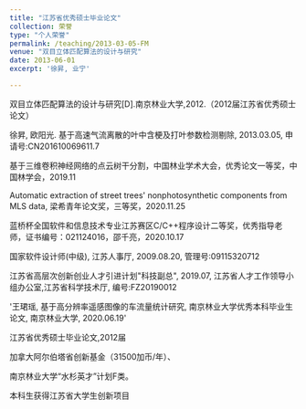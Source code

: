 ```yaml
---
title: "江苏省优秀硕士毕业论文"
collection: 荣誉
type: "个人荣誉"
permalink: /teaching/2013-03-05-FM
venue: "双目立体匹配算法的设计与研究"
date: 2013-06-01
excerpt: '徐昇, 业宁'

---
```


双目立体匹配算法的设计与研究[D].南京林业大学,2012.（2012届江苏省优秀硕士论文）




徐昇, 欧阳光. 基于高速气流离散的叶中含梗及打叶参数检测剔除, 2013.03.05, 申请号:CN201610069611.7


基于三维卷积神经网络的点云树干分割，中国林业学术大会，优秀论文一等奖，中国林学会，2019.11

Automatic extraction of street trees' nonphotosynthetic components from MLS data, 梁希青年论文奖，三等奖，2020.11.25

蓝桥杯全国软件和信息技术专业江苏赛区C/C++程序设计二等奖，优秀指导老师，证书编号：021124016，邵千亮，2020.10.17


国家软件设计师(中级), 江苏人事厅, 2009.08.20, 管理号:09115320712

江苏省高层次创新创业人才引进计划"科技副总", 2019.07, 江苏省人才工作领导小组办公室,江苏省科学技术厅, 编号:FZ20190012

'王珺瑶, 基于高分辨率遥感图像的车流量统计研究, 南京林业大学优秀本科毕业生论文, 南京林业大学, 2020.06.19'

江苏省优秀硕士毕业论文,2012届

加拿大阿尔伯塔省创新基金（31500加币/年）、

南京林业大学“水杉英才”计划F类。

本科生获得江苏省大学生创新项目

